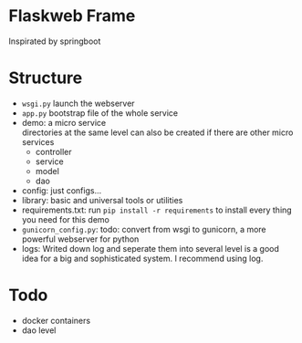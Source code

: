 # Flaskweb Frame
Inspirated by springboot

# Structure
- ``wsgi.py`` launch the webserver
- ``app.py`` bootstrap file of the whole service
- demo: a micro service  
directories at the same level can also be created if there are other micro services
    - controller
    - service 
    - model
    - dao
- config: just configs...
- library: basic and universal tools or utilities
- requirements.txt: run ``pip install -r requirements`` to install every thing you need for this demo    
- ``gunicorn_config.py``: todo: convert from wsgi to gunicorn, a more powerful webserver for python
- logs: Writed down log and seperate them into several level is a good idea for a big and sophisticated system. I recommend using log.

# Todo
- docker containers
- dao level